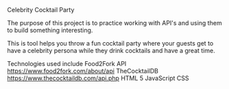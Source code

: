 Celebrity Cocktail Party

The purpose of this project is to practice working with API's and using them to build something interesting.

This is tool helps you throw a fun cocktail party where your guests get to have a celebrity persona while they drink cocktails and have a great time.

Technologies used include 
Food2Fork API https://www.food2fork.com/about/api
TheCocktailDB https://www.thecocktaildb.com/api.php
HTML 5
JavaScript
CSS
